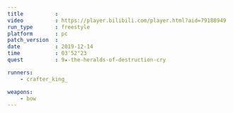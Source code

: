 ```yaml
---
title          :
video          : https://player.bilibili.com/player.html?aid=79188949
run_type       : freestyle
platform       : pc
patch_version  : 
date           : 2019-12-14
time           : 03'52"23
quest          : 9★-the-heralds-of-destruction-cry

runners:
    - crafter_king_

weapons:
    - bow
---
```

